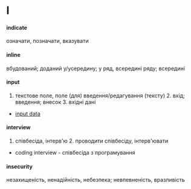 # I

#### indicate
означати, позначати, вказувати

#### inline
вбудований; доданий у/усередину; у ряд, всередині ряду; всередині

#### input
1. текстове поле, поле (для) введення/редагування (тексту) 2. вхід; введення; внесок 3. вхідні дані
  - [input data](./D.md#data)

#### interview
1. співбесіда, інтерв'ю 2. проводити співбесіду, інтерв'ювати
  - coding interview - співбесіда з програмування

#### insecurity
незахищеність, ненадійність, небезпека; невпевненість, вразливість
